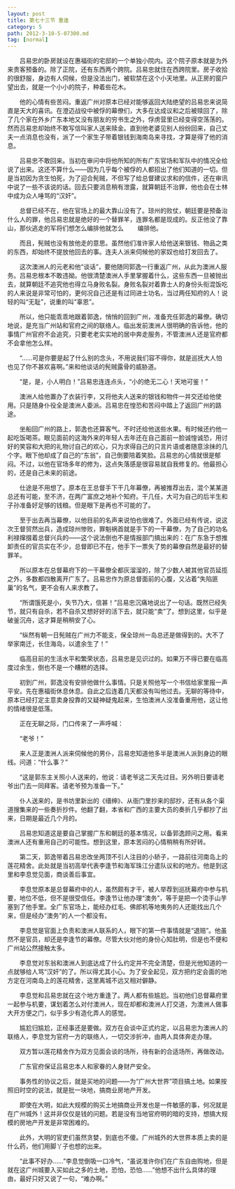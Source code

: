 ```yaml
---
layout: post
title: 第七十三节 重逢
category: 5
path: 2012-3-10-5-07300.md
tag: [normal]
---
```


　　吕易忠的卧房就设在惠福街的宅邸的一个单独小院内。这个院子原本就是为外来贵客预备的。除了正院，还有东西两个跨院。吕易忠就住在西跨院里。房子收拾的很舒服，身边有人伺候，但是没法出门，被软禁在这个小天地里。从正房的窗户望出去，就是一个小小的院子，种着些花木。

　　他的心情有些苦闷。重返广州对原本已经对能够返回大陆绝望的吕易忠来说简直是天大的喜讯。在澄迈战役中被俘的幕僚们，大多在达成议和之后被赎回了，除了几个家在外乡广东本地又没有朋友的穷书生之外，俘虏营里已经变得空荡荡的。然而吕易忠却始终不敢写信叫家人送来赎金。直到他老婆见别人纷纷回来，自己丈夫一点消息也没有，派了一个家生子带着银钱到海南岛来寻找，才算是得了他的消息。

　　吕易忠不敢回来。当初在审问中将他所知的所有广东官场和军队中的情况全给说了出来。这还不算什么——因为几乎每个被俘的人都招出了他们知道的一切。但是当初因为贪生怕死，为了迎合髡贼，不但写了给总督建议求和的信件，还在审讯中说了一些不该说的话。回去只要消息稍有泄露，就算朝廷不治罪，他也会在士林中成为众人唾骂的“汉奸”。

　　总督已经不在，他在官场上的最大靠山没有了。琼州的败仗，朝廷要是预备治什么人的罪，他吕易忠就是绝好的一个替罪羊，连罪名都是现成的。反正他没了靠山，那伙逃走的军将们想怎么编排他就怎么
　　编排他。

　　而且，髡贼也没有放他走的意思。虽然他们准许家人给他送来银钱、物品之类的东西，却始终不提放他回去的事。连夫人派来伺候他的家奴也给打发回去了。

　　这次澳洲人的元老和他“谈话”，要他随同郭逸一行重返广州，从此为澳洲人服务。吕易忠根本不敢违拗。他很清楚澳洲人手里掌握着什么，这些东西一旦被抛出去，就算朝廷不追究他也得立马身败名裂。身败名裂对着靠士人的身份头衔混饭吃的人来说是非常可怕的，更何况自己还是有过同进士功名，当过两任知府的人！说轻的叫“无耻”，说重的叫“辜恩”。

　　所以，他只能乖乖地跟着郭逸，悄悄的回到广州，准备充任郭逸的幕僚。确切地说，是充当广州站和官府之间的联络人。临出发前澳洲人很明确的告诉他，他的事情广州官府不会追究，只要老老实实地的居中奔走服务，不管澳洲人还是官府都不会拿他怎么样。

　　“……可是你要是起了什么别的念头，不用说我们容不得你，就是巡抚大人怕也见了你不甚欢喜啊。”来和他谈话的髡贼露骨的威胁道。

　　“是，是，小人明白！”吕易忠连连点头，“小的绝无二心！天地可鉴！”

　　澳洲人给他置办了衣装行李，又将他夫人送来的银钱和物件一并交还给他使用。只是随身仆役全是澳洲人委派。吕易忠在惶恐和苦闷中踏上了返回广州的路途。

　　坐船回广州的路上，郭逸也还算客气。不时还给他送些水果。有时候还约他一起吃饭喝茶。眼见面前的这海外来的年轻人去年还在自己面前一脸诚惶诚恐，用讨好的笑容和大把的礼物讨自己的欢心，只为求得自己的只言片语或者随意涂抹的几个字。眼下他却成了自己的“东翁”，自己倒要陪着笑脸。吕易忠的心情就很是郁闷。不过，以他在官场多年的修为，这点失落感是很容易就自我修复的。他最担心的，还是自己未来的前途。

　　仕途是不用想了。原本在王总督手下干几年幕僚，再被推荐出去，混个某某道总还有可能，至不济，在两广富庶之地补个知府。干几任，大可为自己的后半生和子孙准备好足够的钱粮。但是眼下是再也不可能的了。

　　至于出去再当幕僚，以他目前的名声来说怕也很难了。外面已经有传说，说这次王督贸然出兵，造成琼州惨败，罪魁祸首就是手下的一干幕僚，为了自己的功名利禄撺掇着总督兴兵的——这个说法倒也不是情报部门搞出来的：在广东急于想推卸责任的官员实在不少，总督即已不在，他手下一票失了势的幕僚自然是最好的替罪羊。

　　所以原本在总督幕府下的一干幕僚全都灰溜溜的，除了少数人被其他官员延揽之外，多数都四散离开广东了。吕易忠作为原总督面前的心腹，又沾着“失陷匪巢”的名气，更不会有人来求教了。

　　“所谓饿死是小，失节乃大，信甚！”吕易忠沉痛地说出了一句话。既然已经失节，就只有自杀，若不自杀又想好好的活下去，就只能“卖”了。想到这里，似乎是破釜沉舟，这才算是稍稍安了心。

　　“纵然有朝一日髡贼在广州力不能支，保全琼州一岛总还是做得到的。大不了举家南迁，长住海岛，以遣余生了！”

　　临高目前的生活水平和繁荣状态，吕易忠是见识过的。如果万不得已要在临高度过余生，倒也不是一个糟糕的选择。

　　初到广州，郭逸没有安排他做什么事情。只是关照他写一个书信给家里报一声平安。先在惠福街休息休息。自此之后连着几天都没有叫他过去。无聊的等待中，原本已经打定主意卖身投靠的又疑神疑鬼起来，生怕澳洲人没准备重用他，这让他的情绪很是低落。

　　正在无聊之际，门口传来了一声呼喊：

　　“老爷！”

　　来人正是澳洲人派来伺候他的男仆，吕易忠知道他多半是澳洲人派到身边的眼线。问道：“什么事？”

　　“这是郭东主关照小人送来的，他说：请老爷这二天先过目。另外明日要请老爷出门去一同拜客。请老爷预为准备一下。”

　　仆人送来的，是书坊里新出的《缙绅》、从衙门里抄来的邸抄，还有从各个渠道搜集来的一些奏折抄件。他翻了翻，本省和广西的主要大员的奏折几乎都抄了出来，日期是最近几个月的。

　　吕易忠知道这是要自己掌握广东和朝廷的基本情况，以备郭逸顾问之用。看来澳洲人还有重用自己的可能性。想到这里，原本苦闷的心情稍稍有所好转。

　　第二天，郭逸带着吕易忠改坐两顶不引人注目的小轿子，一路前往河南岛上的莲花精舍。此处就是当初高举代表李逢节和海军珠江分遣队议和的地方。他是到这里和李息觉见面，商谈善后事宜。

　　李息觉原本是总督幕府中的人，虽然颇有才干，被人举荐到巡抚幕府中参与机要，地位不低，但不是很受信任。李逢节让他办理“澳务”，等于是把一个烫手山芋塞到了他手里。全广东官场上，能经办红毛、佛郎机等地夷务的人还能找出几个来，但是经办“澳务”的人一个都没有。

　　李息觉是官面上负责和澳洲人联系的人，眼下的第一件事情就是“退赔”。他虽然不是官员，却还是李逢节的幕僚。尽管大伙对他的身份心知肚明，但是也不便和广州站公然接触太多。

　　李息觉对东翁和澳洲人到底达成了什么约定并不完全清楚，但是光他知道的一点就够给人骂“汉奸”的了。所以得尤其小心。为了安全起见，双方把约定会面的地方定在河南岛上的莲花精舍，这里离城不远又相对僻静。

　　李息觉和吕易忠就在这个地方重逢了。两人都有些尴尬。当初他们总督幕府里一起参与机要，谋划着怎么对付澳洲人，现在却都和澳洲人打交道，为澳洲人做事大开方便之门，似乎多少有造化弄人的感觉。

　　尴尬归尴尬，正经事还是要做。双方在会谈中正式约定，以吕易忠为澳洲人的联络人，李息觉为官府一方的联络人，一切交涉折冲，由两人具体奔走办理。

　　双方暂以莲花精舍作为双方见面会谈的场所，待有新的合适场所，再做改动。

　　广东官府保证吕易忠本人和家眷的人身财产安全。

　　事务性的协议之后，就是买地的问题——为“广州大世界”项目搞土地。如果按照旧时空的说法，就是批一块地，搞商业房地产开发。

　　即使在大明，如此大规模的购买土地搞商业开发也是一件敏感的事，何况就是在广州城外！这并非仅仅是钱的问题。若是没有当地官府明的暗的支持，想搞大规模的房地产开发是非常困难的。

　　此外，大明的官吏们虽然贪婪，到底也不傻。广州城外的大世界本质上卖的是什么药，他们用脚丫子也想的出来。

　　“此事不好办……”李息觉倒吸一口冷气，“虽说准许你们在广东自由购地，但是就在这广州城要入买如此之多的土地，恐怕，恐怕……”他想不出什么具体的理由，最好只好又说了一句，“难办啊。”
